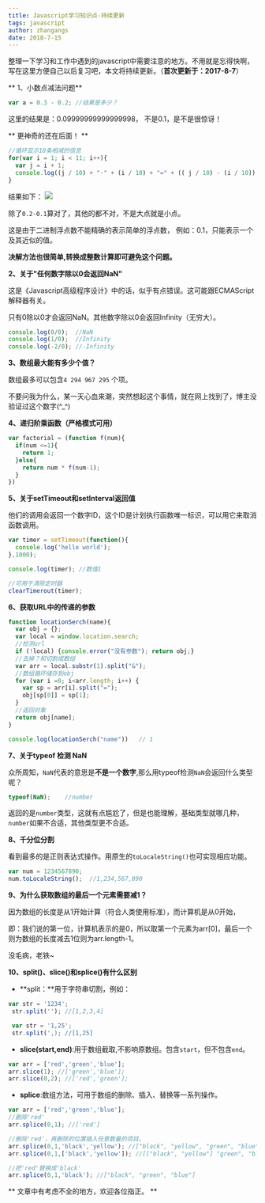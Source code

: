 ```yaml
---
title: Javascript学习知识点-持续更新
tags: javascript
author: zhangangs
date: 2018-7-15
---
```


整理一下学习和工作中遇到的javascript中需要注意的地方。不用就是忘得快啊，写在这里方便自己以后复习吧，本文将持续更新。（**首次更新于：2017-8-7**）

** 1、小数点减法问题**

``` js
var a = 0.3 - 0.2; //结果是多少？
```

这里的结果是：0.09999999999999998， 不是0.1，是不是很惊讶！

** 更神奇的还在后面！ **
``` js
//循环显示10条相减的信息
for(var i = 1; i < 11; i++){
  var j = i + 1;
  console.log((j / 10) + "-" + (i / 10) + "=" + (( j / 10) - (i / 10)), i);
}
```
结果如下：
![](http://oxi2boc62.bkt.clouddn.com/8-7-1.jpg)

除了` 0.2-0.1 `算对了，其他的都不对，不是大点就是小点。

这是由于二进制浮点数不能精确的表示简单的浮点数， 例如：0.1，只能表示一个及其近似的值。

**决解方法也很简单,转换成整数计算即可避免这个问题。**

**2、关于"任何数字除以0会返回NaN"**

这是《Javascript高级程序设计》中的话，似乎有点错误。这可能跟ECMAScript解释器有关。

只有0除以0才会返回NaN。其他数字除以0会返回Infinity（无穷大）。
``` js
console.log(0/0);  //NaN
console.log(1/0);  //Infinity
console.log(-2/0); //-Infinity
```

**3、数组最大能有多少个值？**

数组最多可以包含`4 294 967 295` 个项。

不要问我为什么，某一天心血来潮，突然想起这个事情，就在网上找到了，博主没验证过这个数字(^_^)

**4、递归阶乘函数（严格模式可用）**
``` js
var factorial = (function f(num){
  if(num <=1){
    return 1;
  }else{
    return num * f(num-1);
  }
})
```

**5、关于setTimeout和setInterval返回值**

他们的调用会返回一个数字ID，这个ID是计划执行函数唯一标识，可以用它来取消函数调用。
``` js
var timer = setTimeout(function(){
  console.log('hello world');
},1000);

console.log(timer); //数值1

//可用于清除定时器
clearTimerout(timer);
```

**6、获取URL中的传递的参数**
``` js
function locationSerch(name){
  var obj = {};
  var local = window.location.search;
  //检测url
  if (!local) {console.error("没有参数"); return obj;}
  //去掉？和切割成数组
  var arr = local.substr(1).split("&");
  //数组循环储存到obj
  for (var i =0; i<arr.length; i++) {
    var sp = arr[i].split("=");
    obj[sp[0]] = sp[1];
  }
  //返回对象
  return obj[name];
}

console.log(locationSerch("name"))   // 1
```

**7、关于typeof 检测 NaN**

众所周知，`NaN`代表的意思是**不是一个数字**,那么用typeof检测`NaN`会返回什么类型呢？

``` js
typeof(NaN);    //number

```
返回的是`number`类型，这就有点尴尬了，但是也能理解，基础类型就哪几种，`number`如果不合适，其他类型更不合适。

**8、千分位分割**

看到最多的是正则表达式操作。用原生的`toLocaleString()`也可实现相应功能。

```js
var num = 1234567890;
num.toLocaleString();  //1,234,567,890
```

**9、为什么获取数组的最后一个元素需要减1？**

因为数组的长度是从1开始计算（符合人类使用标准），而计算机是从0开始，

即：我们说的第一位，计算机表示的是0，所以取第一个元素为arr[0]，最后一个则为数组的长度减去1位则为arr.length-1。

没毛病，老铁~

**10、split()、slice()和splice()有什么区别**

- **split：**用于字符串切割，例如：
``` js
var str = '1234';
 str.split(''); //[1,2,3,4]

 var str = '1,25';
 str.split(',); //[1,25]
```
- **slice(start,end)**:用于数组截取,不影响原数组。包含`start`，但不包含`end`。
```js
var arr = ['red','green','blue'];
arr.slice(1); //['green','blue'];
arr.slice(0,2); //['red','green'];
```
- **splice**:数组方法，可用于数组的删除、插入、替换等一系列操作。
```js
var arr = ['red','green','blue'];
//删除'red'
arr.splice(0,1); //['red']

//删除'red'，再删除的位置插入任意数量的项目。
arr.splice(0,1,'black','yellow'); //["black", "yellow", "green", "blue"]
arr.splice(0,1,['black','yellow']); //[["black", "yellow"] "green", "blue"]

//把'red'替换成'black'
arr.splice(0,1,'black'); //["black", "green", "blue"]
```

** 文章中有考虑不全的地方，欢迎各位指正。 **



